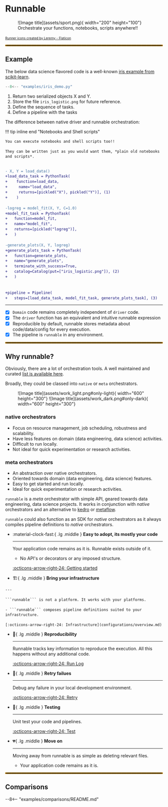 # Runnable

<figure markdown>
  ![Image title](assets/sport.png){ width="200" height="100"}
  <figcaption>Orchestrate your functions, notebooks, scripts anywhere!!</figcaption>
</figure>

<span style="font-size:0.75em;">
<a href="https://www.flaticon.com/free-icons/runner" title="runner icons">Runner icons created by Leremy - Flaticon</a>
</span>


<hr style="border:2px dotted orange">

## Example

The below data science flavored code is a well-known
[iris example from scikit-learn](https://scikit-learn.org/stable/auto_examples/linear_model/plot_iris_logistic.html).


```python linenums="1"
--8<-- "examples/iris_demo.py"
```


1. Return two serialized objects X and Y.
2. Store the file `iris_logistic.png` for future reference.
3. Define the sequence of tasks.
4. Define a pipeline with the tasks

The difference between native driver and runnable orchestration:

!!! tip inline end "Notebooks and Shell scripts"

    You can execute notebooks and shell scripts too!!

    They can be written just as you would want them, *plain old notebooks and scripts*.




<div class="annotate" markdown>

```diff

- X, Y = load_data()
+load_data_task = PythonTask(
+    function=load_data,
+     name="load_data",
+     returns=[pickled("X"), pickled("Y")], (1)
+    )

-logreg = model_fit(X, Y, C=1.0)
+model_fit_task = PythonTask(
+   function=model_fit,
+   name="model_fit",
+   returns=[pickled("logreg")],
+   )

-generate_plots(X, Y, logreg)
+generate_plots_task = PythonTask(
+   function=generate_plots,
+   name="generate_plots",
+   terminate_with_success=True,
+   catalog=Catalog(put=["iris_logistic.png"]), (2)
+   )


+pipeline = Pipeline(
+   steps=[load_data_task, model_fit_task, generate_plots_task], (3)

```
</div>


---

- [x] ```Domain``` code remains completely independent of ```driver``` code.
- [x] The ```driver``` function has an equivalent and intuitive runnable expression
- [x] Reproducible by default, runnable stores metadata about code/data/config for every execution.
- [x] The pipeline is `runnable` in any environment.

<hr style="border:2px dotted orange">

## Why runnable?

Obviously, there are a lot of orchestration tools. A well maintained and curated [list is
available here](https://github.com/EthicalML/awesome-production-machine-learning/).

Broadly, they could be classed into ```native``` or ```meta``` orchestrators.

<figure markdown>
  ![Image title](assets/work_light.png#only-light){ width="600" height="300"}
  ![Image title](assets/work_dark.png#only-dark){ width="600" height="300"}
</figure>


### __native orchestrators__

- Focus on resource management, job scheduling, robustness and scalability.
- Have less features on domain (data engineering, data science) activities.
- Difficult to run locally.
- Not ideal for quick experimentation or research activities.

### __meta orchestrators__

- An abstraction over native orchestrators.
- Oriented towards domain (data engineering, data science) features.
- Easy to get started and run locally.
- Ideal for quick experimentation or research activities.

```runnable``` is a _meta_ orchestrator with simple API, geared towards data engineering, data science projects.
It works in conjunction with _native_ orchestrators and an alternative to [kedro](https://docs.kedro.org/en/stable/index.html)
or [metaflow](https://metaflow.org/).

```runnable``` could also function as an SDK for _native_ orchestrators as it always compiles pipeline definitions
to _native_ orchestrators.


<div class="grid cards" markdown>

-   :material-clock-fast:{ .lg .middle } __Easy to adopt, its mostly your code__

    ---

    Your application code remains as it is. Runnable exists outside of it.

    - No API's or decorators or any imposed structure.

    [:octicons-arrow-right-24: Getting started](concepts/index.md)

-    :building_construction:{ .lg .middle } __Bring your infrastructure__

    ---

    ```runnable``` is not a platform. It works with your platforms.

    - ```runnable``` composes pipeline definitions suited to your infrastructure.

    [:octicons-arrow-right-24: Infrastructure](configurations/overview.md)

-   :memo:{ .lg .middle } __Reproducibility__

    ---

    Runnable tracks key information to reproduce the execution. All this happens without
    any additional code.

    [:octicons-arrow-right-24: Run Log](concepts/run-log.md)



-   :repeat:{ .lg .middle } __Retry failues__

    ---

    Debug any failure in your local development environment.

    [:octicons-arrow-right-24: Retry](#)

-   :microscope:{ .lg .middle } __Testing__

    ---

    Unit test your code and pipelines.

    [:octicons-arrow-right-24: Test](#)



-   :broken_heart:{ .lg .middle } __Move on__

    ---

    Moving away from runnable is as simple as deleting relevant files.

    - Your application code remains as it is.


</div>

<hr style="border:2px dotted orange">

## Comparisons

--8<-- "examples/comparisons/README.md"
